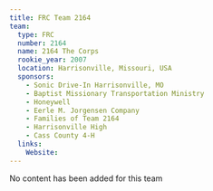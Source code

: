 ```yaml
---
title: FRC Team 2164
team:
  type: FRC
  number: 2164
  name: 2164 The Corps
  rookie_year: 2007
  location: Harrisonville, Missouri, USA
  sponsors:
    - Sonic Drive-In Harrisonville, MO
    - Baptist Missionary Transportation Ministry
    - Honeywell
    - Eerle M. Jorgensen Company
    - Families of Team 2164
    - Harrisonville High
    - Cass County 4-H
  links:
    Website: 
---
```

No content has been added for this team